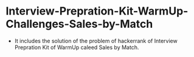 # Interview-Prepration-Kit-WarmUp-Challenges-Sales-by-Match
- It includes the solution of the problem of hackerrank of Interview Prepration Kit of WarmUp caleed  Sales by Match.
